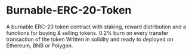 # Burnable-ERC-20-Token
A burnable ERC-20 token contract with staking, reward distribution and a functions for buying &amp; selling tokens.
0.2% burn on every transfer transaction of the token
Written in solidity and ready to deployed on Ethereum, BNB or Polygon.
